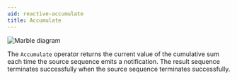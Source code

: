```yaml
---
uid: reactive-accumulate
title: Accumulate
---
```


![Marble diagram](~/images/reactive-accumulate.svg)

The `Accumulate` operator returns the current value of the cumulative sum each time the source sequence emits a notification. The result sequence terminates successfully when the source sequence terminates successfully.
